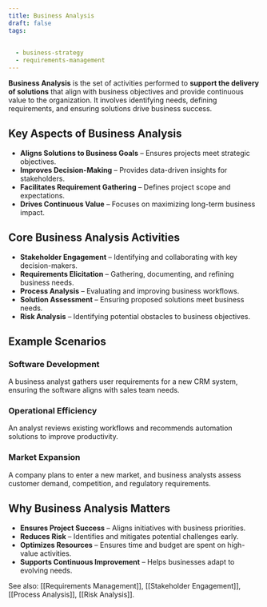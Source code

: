 ```yaml
---
title: Business Analysis
draft: false
tags:
  
  
  - business-strategy
  - requirements-management
---
```


**Business Analysis** is the set of activities performed to **support the delivery of solutions** that align with business objectives and provide continuous value to the organization. It involves identifying needs, defining requirements, and ensuring solutions drive business success.

## Key Aspects of Business Analysis
- **Aligns Solutions to Business Goals** – Ensures projects meet strategic objectives.
- **Improves Decision-Making** – Provides data-driven insights for stakeholders.
- **Facilitates Requirement Gathering** – Defines project scope and expectations.
- **Drives Continuous Value** – Focuses on maximizing long-term business impact.

## Core Business Analysis Activities
- **Stakeholder Engagement** – Identifying and collaborating with key decision-makers.
- **Requirements Elicitation** – Gathering, documenting, and refining business needs.
- **Process Analysis** – Evaluating and improving business workflows.
- **Solution Assessment** – Ensuring proposed solutions meet business needs.
- **Risk Analysis** – Identifying potential obstacles to business objectives.

## Example Scenarios

### **Software Development**
A business analyst gathers user requirements for a new CRM system, ensuring the software aligns with sales team needs.

### **Operational Efficiency**
An analyst reviews existing workflows and recommends automation solutions to improve productivity.

### **Market Expansion**
A company plans to enter a new market, and business analysts assess customer demand, competition, and regulatory requirements.

## Why Business Analysis Matters
- **Ensures Project Success** – Aligns initiatives with business priorities.
- **Reduces Risk** – Identifies and mitigates potential challenges early.
- **Optimizes Resources** – Ensures time and budget are spent on high-value activities.
- **Supports Continuous Improvement** – Helps businesses adapt to evolving needs.

See also: [[Requirements Management]], [[Stakeholder Engagement]], [[Process Analysis]], [[Risk Analysis]].

